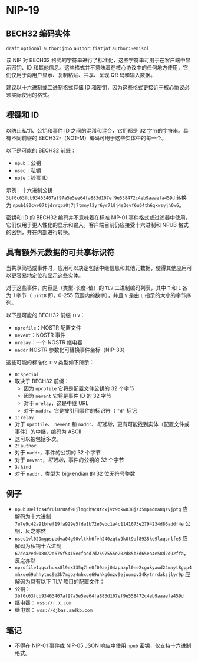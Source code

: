 NIP-19
======

BECH32 编码实体
-----------------------

 `draft` `optional` `author:jb55` `author:fiatjaf` `author:Semisol`

该 NIP 对 BECH32 格式的字符串进行了标准化，这些字符串可用于在客户端中显示密钥、ID 和其他信息。这些格式并不意味着在核心协议中的任何地方使用，它们仅用于向用户显示、复制粘贴、共享、呈现 QR 码和输入数据。

建议以十六进制或二进制格式存储 ID 和密钥，因为这些格式更接近于核心协议必须实际使用的格式。

## 裸键和 ID

以防止私钥、公钥和事件 ID 之间的混淆和混合，它们都是 32 字节的字符串。具有不同前缀的 BECH32-（NOT-M）编码可用于这些实体中的每一个。

以下是可能的 BECH32 前缀：

  -  `npub`：公钥
  -  `nsec`：私钥
  -  `note`：钞票 ID

示例：十六进制公钥 `3bf0c63fcb93463407af97a5e5ee64fa883d107ef9e558472c4eb9aaaefa459d` 转换为 `npub180cvv07tjdrrgpa0j7j7tmnyl2yr6yr7l8j4s3evf6u64th6gkwsyjh6w6`。

密钥和 ID 的 BECH32 编码并不意味着在标准 NIP-01 事件格式或过滤器中使用，它们仅用于更人性化的显示和输入。客户端目前仍应接受十六进制和 NPUB 格式的密钥，并在内部进行转换。

## 具有额外元数据的可共享标识符

当共享简档或事件时，应用可以决定包括中继信息和其他元数据，使得其他应用可以更容易地定位和显示这些实体。

对于这些事件，内容是（类型-长度-值）的 `TLV` 二进制编码列表，其中 `T` 和 `L` 各为 1 字节（ `uint8` 即，0-255 范围内的数字），并且 `V` 是由 `L` 指示的大小的字节序列。

以下是可能的 BECH32 前缀 `TLV`：

  -  `nprofile`：NOSTR 配置文件
  -  `nevent`：NOSTR 事件
  -  `nrelay`：一个 NOSTR 继电器
  -  `naddr` NOSTR 参数化可替换事件坐标（NIP-33）

这些可能的标准化 `TLV` 类型如下所示：

-  `0`: `special`
  - 取决于 BECH32 前缀：
    - 因为 `nprofile` 它将是配置文件公钥的 32 个字节
    - 因为 `nevent` 它将是事件 ID 的 32 字节
    - 对于 `nrelay`，这是中继 URL
    - 对于 `naddr`，它是被引用事件的标识符（ `"d"` 标记
-  `1`: `relay`
  - 对于 `nprofile`、 `nevent` 和 `naddr`、_可选地_，更有可能找到实体（配置文件或事件）的中继，编码为 ASCII
  - 这可以被包括多次。
-  `2`: `author`
  - 对于 `naddr`，事件的公钥的 32 个字节
  - 对于 `nevent`，_可选地_，事件的公钥的 32 个字节
-  `3`: `kind`
  - 对于 `naddr`，类型为 big-endian 的 32 位无符号整数

## 例子

-  `npub10elfcs4fr0l0r8af98jlmgdh9c8tcxjvz9qkw038js35mp4dma8qzvjptg` 应解码为十六进制 `7e7e9c42a91bfef19fa929e5fda1b72e0ebc1a4c1141673e2794234d86addf4e` 公钥，反之亦然
-  `nsec1vl029mgpspedva04g90vltkh6fvh240zqtv9k0t9af8935ke9laqsnlfe5` 应解码为私钥十六进制 `67dea2ed018072d675f5415ecfaed7d2597555e202d85b3d65ea4e58d2d92ffa`，反之亦然
-  `nprofile1qqsrhuxx8l9ex335q7he0f09aej04zpazpl0ne2cgukyawd24mayt8gpp4mhxue69uhhytnc9e3k7mgpz4mhxue69uhkg6nzv9ejuumpv34kytnrdaksjlyr9p` 应解码为具有以下 TLV 项目的配置文件：
  - 公钥： `3bf0c63fcb93463407af97a5e5ee64fa883d107ef9e558472c4eb9aaaefa459d`
  - 继电器： `wss://r.x.com`
  - 继电器： `wss://djbas.sadkb.com`

## 笔记

- 不得在 NIP-01 事件或 NIP-05 JSON 响应中使用 `npub` 密钥，仅支持十六进制格式。
